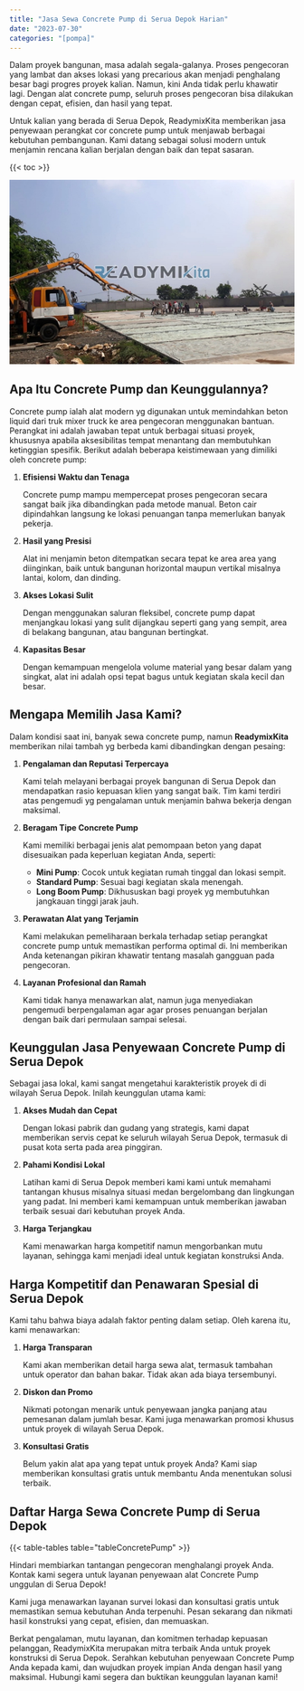 ```yaml
---
title: "Jasa Sewa Concrete Pump di Serua Depok Harian"
date: "2023-07-30"
categories: "[pompa]"
---
```


Dalam proyek bangunan, masa adalah segala-galanya. Proses pengecoran yang lambat dan akses lokasi yang precarious akan menjadi penghalang besar bagi progres proyek kalian. Namun, kini Anda tidak perlu khawatir lagi. Dengan alat concrete pump, seluruh proses pengecoran bisa dilakukan dengan cepat, efisien, dan hasil yang tepat.

Untuk kalian yang berada di Serua Depok, ReadymixKita memberikan jasa penyewaan perangkat cor concrete pump untuk menjawab berbagai kebutuhan pembangunan. Kami datang sebagai solusi modern untuk menjamin rencana kalian berjalan dengan baik dan tepat sasaran.

{{< toc >}}

![Jasa Sewa Concrete Pump di Serua Depok Harian](/images/pompa/sewa-pompa-09.jpg)

## Apa Itu Concrete Pump dan Keunggulannya?

Concrete pump ialah alat modern yg digunakan untuk memindahkan beton liquid dari truk mixer truck ke area pengecoran menggunakan bantuan. Perangkat ini adalah jawaban tepat untuk berbagai situasi proyek, khususnya apabila aksesibilitas tempat menantang dan membutuhkan ketinggian spesifik. Berikut adalah beberapa keistimewaan yang dimiliki oleh concrete pump:

1. **Efisiensi Waktu dan Tenaga**

   Concrete pump mampu mempercepat proses pengecoran secara sangat baik jika dibandingkan pada metode manual. Beton cair dipindahkan langsung ke lokasi penuangan tanpa memerlukan banyak pekerja.

2. **Hasil yang Presisi**

   Alat ini menjamin beton ditempatkan secara tepat ke area area yang diinginkan, baik untuk bangunan horizontal maupun vertikal misalnya lantai, kolom, dan dinding.

3. **Akses Lokasi Sulit**

   Dengan menggunakan saluran fleksibel, concrete pump dapat menjangkau lokasi yang sulit dijangkau seperti gang yang sempit, area di belakang bangunan, atau bangunan bertingkat.

4. **Kapasitas Besar**

   Dengan kemampuan mengelola volume material yang besar dalam yang singkat, alat ini adalah opsi tepat bagus untuk kegiatan skala kecil dan besar.

## Mengapa Memilih Jasa Kami?

Dalam kondisi saat ini, banyak sewa concrete pump, namun **ReadymixKita** memberikan nilai tambah yg berbeda kami dibandingkan dengan pesaing:

1. **Pengalaman dan Reputasi Terpercaya**

   Kami telah melayani berbagai proyek bangunan di Serua Depok dan mendapatkan rasio kepuasan klien yang sangat baik. Tim kami terdiri atas pengemudi yg pengalaman untuk menjamin bahwa bekerja dengan maksimal.

2. **Beragam Tipe Concrete Pump**

   Kami memiliki berbagai jenis alat pemompaan beton yang dapat disesuaikan pada keperluan kegiatan Anda, seperti:
   - **Mini Pump**: Cocok untuk kegiatan rumah tinggal dan lokasi sempit.
   - **Standard Pump**: Sesuai bagi kegiatan skala menengah.
   - **Long Boom Pump**: Dikhususkan bagi proyek yg membutuhkan jangkauan tinggi jarak jauh.

3. **Perawatan Alat yang Terjamin**

   Kami melakukan pemeliharaan berkala terhadap setiap perangkat concrete pump untuk memastikan performa optimal di. Ini memberikan Anda ketenangan pikiran khawatir tentang masalah gangguan pada pengecoran.

4. **Layanan Profesional dan Ramah**

   Kami tidak hanya menawarkan alat, namun juga menyediakan pengemudi berpengalaman agar agar proses penuangan berjalan dengan baik dari permulaan sampai selesai.

## Keunggulan Jasa Penyewaan Concrete Pump di Serua Depok

Sebagai jasa lokal, kami sangat mengetahui karakteristik proyek di di wilayah Serua Depok. Inilah keunggulan utama kami:

1. **Akses Mudah dan Cepat**

   Dengan lokasi pabrik dan gudang yang strategis, kami dapat memberikan servis cepat ke seluruh wilayah Serua Depok, termasuk di pusat kota serta pada area pinggiran.

2. **Pahami Kondisi Lokal**

   Latihan kami di Serua Depok memberi kami kami untuk memahami tantangan khusus misalnya situasi medan bergelombang dan lingkungan yang padat. Ini memberi kami kemampuan untuk memberikan jawaban terbaik sesuai dari kebutuhan proyek Anda.

3. **Harga Terjangkau**

   Kami menawarkan harga kompetitif namun mengorbankan mutu layanan, sehingga kami menjadi ideal untuk kegiatan konstruksi Anda.

## Harga Kompetitif dan Penawaran Spesial di Serua Depok

Kami tahu bahwa biaya adalah faktor penting dalam setiap. Oleh karena itu, kami menawarkan:

1. **Harga Transparan**

   Kami akan memberikan detail harga sewa alat, termasuk tambahan untuk operator dan bahan bakar. Tidak akan ada biaya tersembunyi.

2. **Diskon dan Promo**

   Nikmati potongan menarik untuk penyewaan jangka panjang atau pemesanan dalam jumlah besar. Kami juga menawarkan promosi khusus untuk proyek di wilayah Serua Depok.

3. **Konsultasi Gratis**

   Belum yakin alat apa yang tepat untuk proyek Anda? Kami siap memberikan konsultasi gratis untuk membantu Anda menentukan solusi terbaik.

## Daftar Harga Sewa Concrete Pump di Serua Depok

{{< table-tables table="tableConcretePump" >}}

Hindari membiarkan tantangan pengecoran menghalangi proyek Anda. Kontak kami segera untuk layanan penyewaan alat Concrete Pump unggulan di Serua Depok!

Kami juga menawarkan layanan survei lokasi dan konsultasi gratis untuk memastikan semua kebutuhan Anda terpenuhi. Pesan sekarang dan nikmati hasil konstruksi yang cepat, efisien, dan memuaskan.

Berkat pengalaman, mutu layanan, dan komitmen terhadap kepuasan pelanggan, ReadymixKita merupakan mitra terbaik Anda untuk proyek konstruksi di Serua Depok. Serahkan kebutuhan penyewaan Concrete Pump Anda kepada kami, dan wujudkan proyek impian Anda dengan hasil yang maksimal. Hubungi kami segera dan buktikan keunggulan layanan kami!